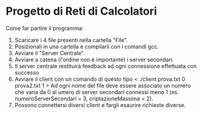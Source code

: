 # Progetto di Reti di Calcolatori
Come far partire il programma:
1. Scaricare i 4 file presenti nella cartella "File".
2. Posizionali in una cartella e compilarli con i comandi gcc.
3. Avviare il "Server Centrale".
4. Avviare a catena (l'ordine non è importante) i server secondari.
5. Il server centrale restituirà feedback ad ogni connessione effettuata con successo
6. Avviare il client con un comando di questo tipo < ./client prova.txt 0 prova2.txt 1 >
   Ad ogni nome del file deve essere associato un numero che varia da 0 al umero di server secondari
   connessi meno 1 (es. numeroServerSecondari = 3, criptazioneMassima = 2).
7. Possono connettersi diversi client e fargli esaurire richieste diverse. 

